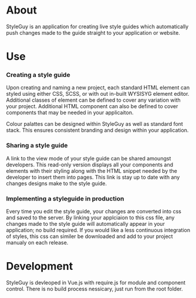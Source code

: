 # About
StyleGuy is an application for creating live style guides which automatically push changes made to the guide straight to your application or website.

# Use
### Creating a style guide
Upon creating and naming a new project, each standard HTML element can styled using either CSS, SCSS, or with out in-built WYSISYG element editor.
Additional classes of element can be defined to cover any variation with your project.
Additional HTML component can also be defined to cover components that may be needed in your applicaiton.

Colour palattes can be designed within StyleGuy as well as standard font stack. This ensures consistent branding and design within your application.

### Sharing a style guide
A link to the view mode of your style guide can be shared amoungst developers. This read-only version displays all your components and elements with their styling along with the HTML snippet needed by the developer to insert them into pages.
This link is stay up to date with any changes designs make to the style guide.

### Implementing a styleguide in production
Every time you edit the style guide, your changes are converted into css and saved to the server. By linking your applciaion to this css file, any changes made to the style guide will automatically appear in your application; no build required.
If you would like a less continuous integration of styles, this css can similer be downloaded and add to your project manualy on each release.

# Development
StyleGuy is devleoped in Vue.js with require.js for module and component control.
There is no build process nessicary, just run from the root folder.
